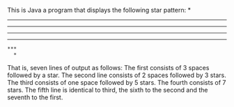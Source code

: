This is Java a program that displays the following star pattern:
     *
   ***
  *****
*******
  *****
    ***
      *
That is, seven lines of output as follows:
The first consists of 3 spaces followed by a star.
The second line consists of 2 spaces followed by 3 stars.
The third consists of one space followed by 5 stars.
The fourth consists of 7 stars.
The fifth line is identical to third, the sixth to the second and the seventh to the first.
